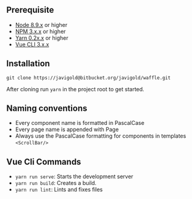 ## Prerequisite
- [Node 8.9.x](https://nodejs.org/en/download/) or higher
- [NPM 3.x.x](https://nodejs.org/en/download/) or higher
- [Yarn 0.2x.x](https://yarnpkg.com/en/docs/install) or higher
- [Vue CLI 3.x.x](https://cli.vuejs.org/guide/installation.html)

## Installation
```git clone https://javigold@bitbucket.org/javigold/waffle.git```

After cloning run ```yarn``` in the project root to get started.

## Naming conventions

* Every component name is formatted in PascalCase
* Every page name is appended with Page
* Always use the PascalCase formatting for components in templates ```<ScrollBar/>```

## Vue Cli Commands

* ```yarn run serve```: Starts the development server
* ```yarn run build```: Creates a build.
* ```yarn run lint```: Lints and fixes files